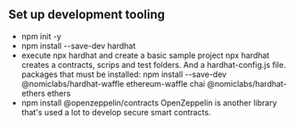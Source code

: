 ## Set up development tooling

- npm init -y
- npm install --save-dev hardhat
- execute npx hardhat and create a basic sample project
  npx hardhat creates a contracts, scrips and test folders. And a hardhat-config.js file.
  packages that must be installed: npm install --save-dev @nomiclabs/hardhat-waffle ethereum-waffle chai @nomiclabs/hardhat-ethers ethers
- npm install @openzeppelin/contracts
  OpenZeppelin is another library that's used a lot to develop secure smart contracts.
